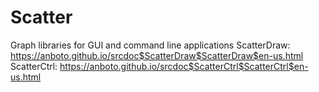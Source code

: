 # Scatter
Graph libraries for GUI and command line applications
ScatterDraw: https://anboto.github.io/srcdoc$ScatterDraw$ScatterDraw$en-us.html
ScatterCtrl: https://anboto.github.io/srcdoc$ScatterCtrl$ScatterCtrl$en-us.html
